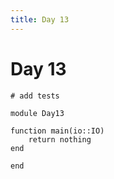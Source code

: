 ```yaml
---
title: Day 13
---
```


# Day 13

``` {.julia file=test/Day13Spec.jl}
# add tests
```

``` {.julia file=src/Day13.jl}
module Day13

function main(io::IO)
    return nothing
end

end
```
